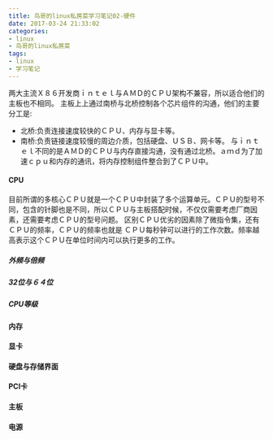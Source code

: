 ```yaml
---
title: 鸟哥的linux私房菜学习笔记02-硬件
date: 2017-03-24 21:33:02
categories:
- linux
- 鸟哥的linux私房菜
tags:
- linux
- 学习笔记
---
```


两大主流Ｘ８６开发商ｉｎｔｅｌ与ＡＭＤ的ＣＰＵ架构不兼容，所以适合他们的主板也不相同。
主板上上通过南桥与北桥控制各个芯片组件的沟通，他们的主要分工是:
* 北桥:负责连接速度较快的ＣＰＵ、内存与显卡等。
* 南桥:负责链接速度较慢的周边介质，包括硬盘、ＵＳＢ、网卡等。
与ｉｎｔｅｌ不同的是ＡＭＤ的ＣＰＵ与内存直接沟通，没有通过北桥。ａｍｄ为了加速ｃｐｕ和内存的通讯，将内存控制组件整合到了ＣＰＵ中。


#### CPU

目前所谓的多核心ＣＰＵ就是一个ＣＰＵ中封装了多个运算单元。ＣＰＵ的型号不同，包含的针脚也是不同，所以ＣＰＵ与主板搭配时候，不仅仅需要考虑厂商因素，还需要考虑ＣＰＵ的型号问题。
区别ＣＰＵ优劣的因素除了微指令集，还有ＣＰＵ的频率，ＣＰＵ的频率也就是 ＣＰＵ每秒钟可以进行的工作次数。频率越高表示这个ＣＰＵ在单位时间内可以执行更多的工作。

##### 外频与倍频

##### 32位与６４位

##### CPU等级

#### 内存

#### 显卡

#### 硬盘与存储界面

#### PCI卡

#### 主板

#### 电源
